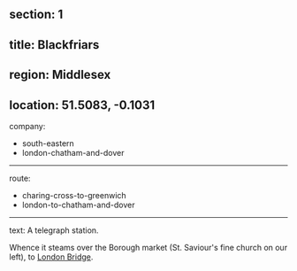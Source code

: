 section: 1
----
title: Blackfriars
----
region: Middlesex
----
location: 51.5083, -0.1031
----
company:
- south-eastern
- london-chatham-and-dover
----
route:
- charing-cross-to-greenwich
- london-to-chatham-and-dover
----
text: A telegraph station.

Whence it steams over the Borough market (St. Saviour's fine church on our left), to [London Bridge](/stations/london-bridge).

